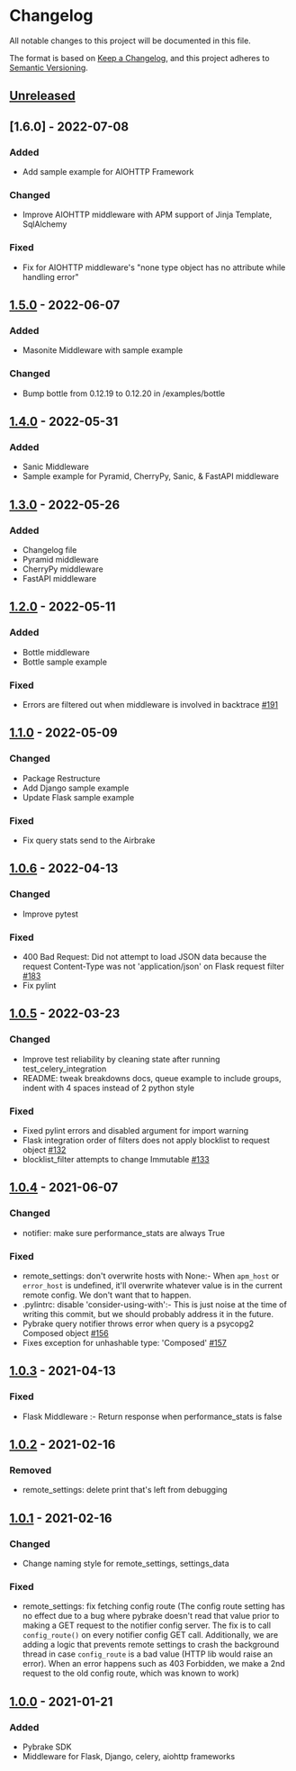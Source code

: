 # Changelog

All notable changes to this project will be documented in this file.

The format is based on [Keep a Changelog](https://keepachangelog.com/en/1.0.0/),
and this project adheres to [Semantic Versioning](https://semver.org/spec/v2.0.0.html).

## [Unreleased]

## [1.6.0] - 2022-07-08

### Added

- Add sample example for AIOHTTP Framework

### Changed

- Improve AIOHTTP middleware with APM support of Jinja Template, SqlAlchemy

### Fixed

- Fix for AIOHTTP middleware's "none type object has no attribute while handling error" 

## [1.5.0] - 2022-06-07

### Added

- Masonite Middleware with sample example

### Changed

- Bump bottle from 0.12.19 to 0.12.20 in /examples/bottle

## [1.4.0] - 2022-05-31

### Added

- Sanic Middleware
- Sample example for Pyramid, CherryPy, Sanic, & FastAPI middleware

## [1.3.0] - 2022-05-26

### Added

- Changelog file
- Pyramid middleware
- CherryPy middleware
- FastAPI middleware

## [1.2.0] - 2022-05-11

### Added

- Bottle middleware
- Bottle sample example

### Fixed

- Errors are filtered out when middleware is involved in backtrace [#191](https://github.com/airbrake/pybrake/issues/191)

## [1.1.0] - 2022-05-09

### Changed

- Package Restructure
- Add Django sample example
- Update Flask sample example

### Fixed

- Fix query stats send to the Airbrake

## [1.0.6] - 2022-04-13

### Changed

- Improve pytest

### Fixed

- 400 Bad Request: Did not attempt to load JSON data because the request
  Content-Type was not 'application/json' on Flask request filter [#183](https://github.com/airbrake/pybrake/issues/183)
- Fix pylint

## [1.0.5] - 2022-03-23

### Changed

- Improve test reliability by cleaning state after running
  test_celery_integration
- README: tweak breakdowns docs, queue example to include groups, indent with 4 spaces instead of 2 python style

### Fixed

- Fixed pylint errors and disabled argument for import warning
- Flask integration order of filters does not apply blocklist to request
  object [#132](https://github.com/airbrake/pybrake/issues/132)
- blocklist_filter attempts to change Immutable [#133](https://githubcom/airbrake/pybrake/issues/133)

## [1.0.4] - 2021-06-07

### Changed

- notifier: make sure performance_stats are always True

### Fixed

- remote_settings: don't overwrite hosts with None:- When `apm_host` or 
  `error_host` is undefined, it'll overwrite whatever value is in the 
  current remote config. We don't want that to happen.
- .pylintrc: disable 'consider-using-with':- This is just noise at the time 
  of writing this commit, but we should probably address it in the future.
- Pybrake query notifier throws error when query is a psycopg2 Composed
  object [#156](https://github.com/airbrake/pybrake/issues/156)
- Fixes exception for unhashable type: 'Composed' [#157](https://github.com/airbrake/pybrake/pull/157)

## [1.0.3] - 2021-04-13

### Fixed

- Flask Middleware :- Return response when performance_stats is false

## [1.0.2] - 2021-02-16

### Removed

- remote_settings: delete print that's left from debugging

## [1.0.1] - 2021-02-16

### Changed

- Change naming style for remote_settings, settings_data

### Fixed

- remote_settings: fix fetching config route (The config route setting has no 
effect due to a bug where pybrake doesn't read that value prior to making a 
GET request to the notifier config server. The fix is to call `config_route()`
on every notifier config GET call. Additionally, we are adding a logic that 
prevents remote settings to crash the background thread in case `config_route` 
is a bad value (HTTP lib would raise an error). When an error happens such as
403 Forbidden, we make a 2nd request to the old config route, which was known
to work)

## [1.0.0] - 2021-01-21

### Added

- Pybrake SDK
- Middleware for Flask, Django, celery, aiohttp frameworks

[Unreleased]: https://github.com/airbrake/pybrake/compare/v1.5.0...HEAD
[1.5.0]: https://github.com/airbrake/pybrake/compare/v1.4.0...v1.5.0
[1.4.0]: https://github.com/airbrake/pybrake/compare/v1.3.0...v1.4.0
[1.3.0]: https://github.com/airbrake/pybrake/compare/v1.2.0...v1.3.0
[1.2.0]: https://github.com/airbrake/pybrake/compare/v1.1.0...v1.2.0
[1.1.0]: https://github.com/airbrake/pybrake/compare/v0.2.0...v1.1.0
[1.0.6]: https://github.com/airbrake/pybrake/compare/v1.0.5...v1.0.6
[1.0.5]: https://github.com/airbrake/pybrake/compare/v1.0.4...v1.0.5
[1.0.4]: https://github.com/airbrake/pybrake/compare/v1.0.3...v1.0.4
[1.0.3]: https://github.com/airbrake/pybrake/compare/v1.0.2...v1.0.3
[1.0.2]: https://github.com/airbrake/pybrake/compare/v1.0.1...v1.0.2
[1.0.1]: https://github.com/airbrake/pybrake/compare/v1.0.0...v1.0.1
[1.0.0]: https://github.com/airbrake/pybrake/compare/v0.4.6...v1.0.0
